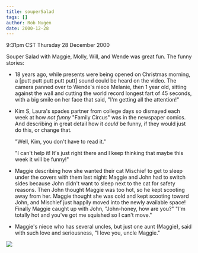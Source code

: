 ```yaml
---
title: souperSalad
tags: []
author: Rob Nugen
date: 2000-12-28
---
```


<title>funny stories</title>
<p class=date>9:31pm CST Thursday 28 December 2000</p>

<p>Souper Salad with Maggie, Molly, Will, and Wende was great fun.
The funny stories:</p>

<ul>
<li><p>18 years ago, while presents were being opened on Christmas
morning, a [putt putt putt putt putt] sound could be heard on the
video.  The camera panned over to Wende's niece Melanie, then 1 year
old, sitting against the wall and cutting the world record longest
fart of 45 seconds, with a big smile on her face that said, "I'm
getting all the attention!"</p></li>

<li><p>Kim S, Laura's spades partner from college days so dismayed
each week at how <em>not funny</em> "Family Circus" was in the
newspaper comics.  And describing in great detail how it
<em>could</em> be funny, if they would just do this, or change
that.</p>

<p>"Well, Kim, you don't have to read it."</p>

<p>"I can't help it!  It's just right there and I keep thinking that
maybe this week it will be funny!"</p></li>

<li><p>Maggie describing how she wanted their cat Mischief to get to
sleep under the covers with them last night: Maggie and John had to
switch sides because John didn't want to sleep next to the cat for
safety reasons.  Then John thought Maggie was too hot, so he kept
scooting away from her.  Maggie thought she was cold and kept scooting
toward John, and Mischief just happily moved into the newly available
space!  Finally Maggie caught up with John, "John-honey, how are you?"
"I'm totally hot and you've got me squished so I can't move."</p></li>

<li><p>Maggie's niece who has several uncles, but just one aunt
(Maggie), said with such love and seriousness, "I love you, uncle
Maggie."</p></li>

</ul>

<p><img src='/images/rob/wL-ROB.gif'/></p>

